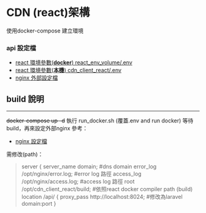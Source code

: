 # CDN (react)架構 #
使用docker-compose 建立環境  


### api 設定檔 ###
- [react 環境參數(**docker**) react_env_volume/.env](react_env_volume/.env)
- [react 環境參數(**本機**) cdn_client_react/.env](cdn_client_react/.env)
- [nginx 外部設定檔](nginx/nginx.conf)   

## build 說明 ##
-------------
~~docker-compose up -d~~
執行 run_docker.sh (覆蓋.env and run docker)
等待build，再來設定外部nginx
參考：
- [nginx 設定檔](nginx/nginx.conf)   

需修改(path)：
>server { 
>  server_name domain; #dns domain
>  error_log  /opt/nginx/error.log;   #error log 路徑
>  access_log  /opt/nginx/access.log; #access log 路徑
>  root /opt/cdn_client_react/build;  #依照react docker compiler path (build)
>  location /api/ {
>    proxy_pass http://localhost:8024; #修改為laravel domain:port
>  }
